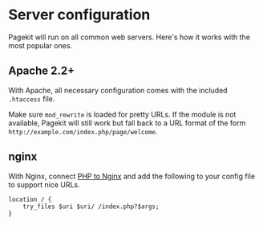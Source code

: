 # Server configuration

<p class="uk-article-lead">Pagekit will run on all common web servers. Here's how it works with the most popular ones.</p>

## Apache 2.2+

With Apache, all necessary configuration comes with the included `.htaccess` file. 

Make sure `mod_rewrite` is loaded for pretty URLs. If the module is not available, Pagekit will still work but fall back to a URL format of the form `http://example.com/index.php/page/welcome`.

## nginx

With Nginx, connect [PHP to Nginx](http://wiki.nginx.org/PHPFcgiExample) and add the following to your config file to support nice URLs.

```nginx
location / {
    try_files $uri $uri/ /index.php?$args;
}
```
